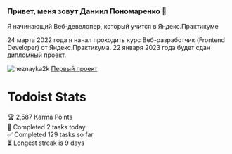 ### Привет, меня зовут Даниил Пономаренко 👋
Я начинающий Веб-девелопер, который учится в Яндекс.Практикуме
<p>24 марта 2022 года я начал проходить курс Веб-разработчик (Frontend Developer) от Яндекс.Практикума. 
  22 января 2023 года будет сдан дипломный проект.</p>
<p align="left"> <img src="https://github-readme-stats.vercel.app/api?username=neznayka2k&show_icons=true&theme=material" alt="neznayka2k" />
  <a href="neznayka2k.github.io/how-to-learn/">Первый проект</a>

  # Todoist Stats

<!-- TODO-IST:START -->
🏆  2,587 Karma Points           
🌸  Completed 2 tasks today           
✅  Completed 129 tasks so far           
⏳  Longest streak is 9 days
<!-- TODO-IST:END -->
